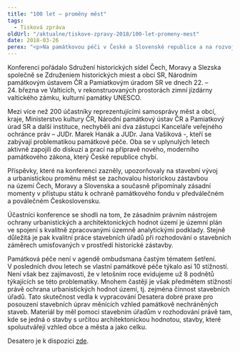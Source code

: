 ```yaml
---
title: "100 let – proměny měst"
tags:
  - Tisková zpráva
oldUrl: "/aktualne/tiskove-zpravy-2018/100-let-promeny-mest"
date: 2018-03-26
perex: "<p>Na památkovou péči v České a Slovenské republice a na rozvoj našich historických sídel se zaměřila konference „100 let – proměny měst“, které jsme se účastnili. Téma bylo současně připomínkou stoletého výročí ukončení 1. světové války, úcty ke svobodě, občanským právům, rovnoprávnosti a mírové spolupráci evropských národů.</p>"
---
```


<!-- imported from the old website -->

<p>Konferenci pořádalo Sdružení historických sídel Čech, Moravy a Slezska společně se Združeniem historických miest a obcí SR, Národním památkovým ústavem ČR a Pamiatkovým úradom SR ve dnech 22. – 24. března ve Valticích, v rekonstruovaných prostorách zimní jízdárny valtického zámku, kulturní památky UNESCO.</p> <p>Mezi více než 200 účastníky reprezentujícími samosprávy měst a obcí, kraje, Ministerstvo kultury ČR, Národní památkový ústav ČR a Pamiatkový úrad SR a další instituce, nechyběli ani dva zástupci Kanceláře veřejného ochránce práv – JUDr. Marek Hanák a JUDr. Jana Vašíková -, kteří se zabývají problematikou památkové péče. Oba se v uplynulých letech aktivně zapojili do diskuzí a prací na přípravě nového, moderního památkového zákona, který České republice chybí.</p> <p>Příspěvky, které na konferenci zazněly, upozorňovaly na stavební vývoj a urbanistickou proměnu měst se zachovalou historickou zástavbou na území Čech, Moravy a Slovenska a současně připomínaly zásadní momenty v přístupu státu k ochraně památkového fondu v předválečném a poválečném Československu.</p> <p>Účastníci konference se shodli na tom, že zásadním právním nástrojem ochrany urbanistických a architektonických hodnot území je územní plán ve spojení s kvalitně zpracovanými územně analytickými podklady. Stejně důležitá je pak kvalitní práce stavebních úřadů při rozhodování o stavebních záměrech umisťovaných v prostředí historické zástavby.</p> <p>Památková péče není v agendě ombudsmana častým tématem šetření. V posledních dvou letech se vlastní památkové péče týkalo asi 10 stížností. Není však bez zajímavosti, že v letošním roce evidujeme už 8 podnětů týkajících se této problematiky. Mnohem častěji je však předmětem stížností právě ochrana urbanistických hodnot území, tj. zejména činnost stavebních úřadů. Tato skutečnost vedla k vypracování Desatera dobré praxe pro posouzení stavebních úprav měnících vzhled památkově nechráněných staveb. Materiál by měl pomoci stavebním úřadům v rozhodování právě tam, kde se jedná o stavby s určitou architektonickou hodnotou, stavby, které spoluutvářejí vzhled obce a města a jako celku.</p><p>Desatero je k dispozici <a href="https://www.ochrance.cz/fileadmin/user_upload/Letaky/Desatero_stavebni_urady.pdf" target="_blank">zde</a>.</p>
